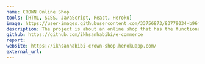```yaml
---
name: CROWN Online Shop
tools: [HTML, SCSS, JavaScript, React, Heroku]
image: https://user-images.githubusercontent.com/33756873/83779034-b96fd380-a68b-11ea-9f01-a5fee68d6e44.JPG
description: The project is about an online shop that has the functionality such as login using Google account, add products to the cart, then purchase using stripe library. The live version of this web application is using a service named Heroku.
github: https://github.com/ikhsanhabibi/e-commerce
report:
website: https://ikhsanhabibi-crown-shop.herokuapp.com/
external_url:
---
```

